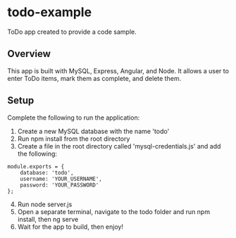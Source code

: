 # todo-example
ToDo app created to provide a code sample.
 
## Overview
This app is built with MySQL, Express, Angular, and Node. It allows a user to enter ToDo items, mark them as complete, and delete them.

## Setup
Complete the following to run the application:
1. Create a new MySQL database with the name 'todo'
2. Run npm install from the root directory
3. Create a file in the root directory called 'mysql-credentials.js' and add the following:
```
module.exports = {
    database: 'todo',
    username: 'YOUR_USERNAME',
    password: 'YOUR_PASSWORD'
};
```
4. Run node server.js
5. Open a separate terminal, navigate to the todo folder and run npm install, then ng serve
6. Wait for the app to build, then enjoy!
